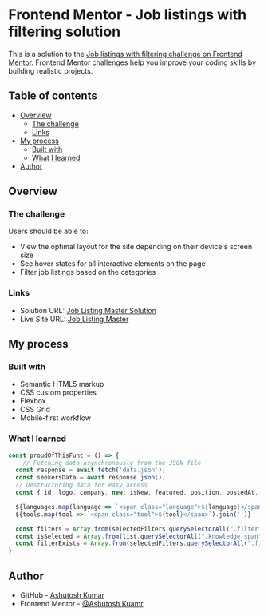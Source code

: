 # Frontend Mentor - Job listings with filtering solution

This is a solution to the [Job listings with filtering challenge on Frontend Mentor](https://www.frontendmentor.io/solutions/job-listing-master-xohar8YyMA). Frontend Mentor challenges help you improve your coding skills by building realistic projects. 

## Table of contents

- [Overview](#overview)
  - [The challenge](#the-challenge)
  - [Links](#links)
- [My process](#my-process)
  - [Built with](#built-with)
  - [What I learned](#what-i-learned)
- [Author](#author)

## Overview

### The challenge

Users should be able to:

- View the optimal layout for the site depending on their device's screen size
- See hover states for all interactive elements on the page
- Filter job listings based on the categories

### Links

- Solution URL: [Job Listing Master Solution](https://github.com/Developer-Ashutosh/Job-Listing-Master)
- Live Site URL: [Job Listing Master](https://developer-ashutosh.github.io/Job-Listing-Master/~)

## My process

### Built with

- Semantic HTML5 markup
- CSS custom properties
- Flexbox
- CSS Grid
- Mobile-first workflow

### What I learned

```js
const proudOfThisFunc = () => {
    // Fetching data asynchronously from the JSON file
  const response = await fetch('data.json');
  const seekersData = await response.json();
  // Destructuring data for easy access
  const { id, logo, company, new: isNew, featured, position, postedAt, contract, location, role, level, languages, tools } = data;

  ${languages.map(language => `<span class="language">${language}</span>`).join('')}
  ${tools.map(tool => `<span class="tool">${tool}</span>`).join('')}

  const filters = Array.from(selectedFilters.querySelectorAll(".filter")).map(filter => filter.querySelector("span").textContent);
  const isSelected = Array.from(list.querySelectorAll(".knowledge span")).some(e => e.textContent == filter);
  const filterExists = Array.from(selectedFilters.querySelectorAll(".filter")).some(e => e.querySelector("span").textContent == filter.textContent);
}
```

## Author

- GitHub - [Ashutosh Kumar](https://www.github.com/Developer-Ashutosh/)
- Frontend Mentor - [@Ashutosh Kuamr](https://www.frontendmentor.io/profile/yourusername)
